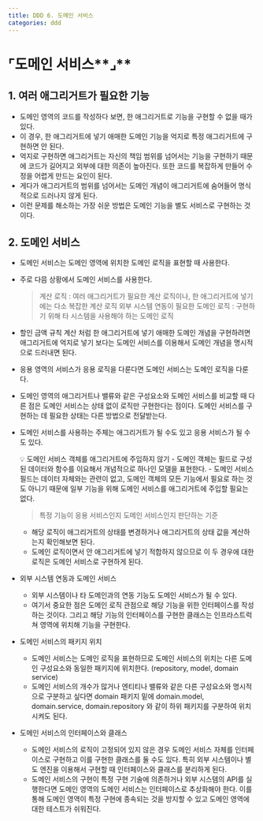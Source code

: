 ```yaml
---
title: DDD 6. 도메인 서비스
categories: ddd
---
```


# ⌜도메인 서비스**⌟**

## 1. 여러 애그리거트가 필요한 기능

- 도메인 영역의 코드를 작성하다 보면, 한 애그리거트로 기능을 구현할 수 없을 때가 있다.
- 이 경우, 한 애그리거트에 넣기 애매한 도메인 기능을 억지로 특정 애그리거트에 구현하면 안 된다.
- 억지로 구현하면 애그리거트는 자신의 책임 범위를 넘어서는 기능을 구현하기 때문에 코드가 길어지고 외부에 대한 의존이 높아진다. 또한 코드를 복잡하게 만들어 수정을 어렵게 만드는 요인이 된다.
- 게다가 애그리거트의 범위를 넘어서는 도메인 개념이 애그리거트에 숨어들어 명식적으로 드러나지 않게 된다.
- 이런 문제를 해소하는 가장 쉬운 방법은 도메인 기능을 별도 서비스로 구현하는 것이다.

## 2. 도메인 서비스

- 도메인 서비스는 도메인 영역에 위치한 도메인 로직을 표현할 때 사용한다.
- 주로 다믐 상황에서 도메인 서비스를 사용한다.
    > 계산 로직 : 여러 애그리거트가 필요한 계산 로직이나, 한 애그리거트에 넣기에는 다소 복잡한 계산 로직
    > 외부 시스템 연동이 필요한 도메인 로직 : 구현하기 위해 타 시스템을 사용해야 하는 도메인 로직

- 할인 금액 규칙 계산 처럼 한 애그리거트에 넣기 애매한 도메인 개념을 구현하려면 애그리거트에 억지로 넣기 보다는 도메인 서비스를 이용해서 도메인 개념을 명시적으로 드러내면 된다.
- 응용 영역의 서비스가 응용 로직을 다룬다면 도메인 서비스는 도메인 로직을 다룬다.
- 도메인 영역의 애그리거트나 밸류와 같은 구성요소와 도메인 서비스를 비교할 때 다른 점은 도메인 서비스는 상태 없이 로직만 구현한다는 점이다. 도메인 서비스를 구현하는 데 필요한 상태는 다른 방법으로 전달받는다.
- 도메인 서비스를 사용하는 주체는 애그리거트가 될 수도 있고 응용 서비스가 될 수도 있다.
    
    <aside>
    💡 도메인 서비스 객체를 애그리거트에 주입하지 않기
    - 도메인 객체는 필드로 구성된 데이터와 함수를 이요해서 개념적으로 하나인 모델을 표현한다.
    - 도메인 서비스 필드는 데이터 자체와는 관련이 없고, 도메인 객체의 모든 기능에서 필요로 하는 것도 아니기 때문에 일부 기능을 위해 도메인 서비스를 애그리거트에 주입할 필요는 없다.
    
    </aside>
    
    > 특정 기능이 응용 서비스인지 도메인 서비스인지 판단하는 기준
    - 해당 로직이 애그리거트의 상태를 변경하거나 애그리거트의 상태 값을 계산하는지 확인해보면 된다.
    - 도메인 로직이면서 안 애그리거트에 넣기 적합하지 않으므로 이 두 경우에 대한 로직은 도메인 서비스로 구현하게 된다.
    > 
- 외부 시스템 연동과 도메인 서비스
    - 외부 시스템이나 타 도메인과의 연동 기능도 도메인 서비스가 될 수 있다.
    - 여기서 중요한 점은 도메인 로직 관점으로 해당 기능을 위한 인터페이스를 작성하는 것이다. 그리고 해당 기능의 인터페이스를 구현한 클래스는 인프라스트럭쳐 영역에 위치해 기능을 구현한다.
- 도메인 서비스의 패키지 위치
    - 도메인 서비스는 도메인 로직을 표현하므로 도메인 서비스의 위치는 다른 도메인 구성요소와 동일한 패키지에 위치한다. (repository, model, domain service)
    - 도메인 서비스의 개수가 많거나 엔티티나 밸류와 같은 다른 구성요소와 명시적으로 구분하고 싶다면 domain 패키지 밑에 domain.model, domain.service, domain.repository 와 같이 하위 패키지를 구분하여 위치시켜도 된다.
- 도메인 서비스의 인터페이스와 클래스
    - 도메인 서비스의 로직이 고정되어 있지 않은 경우 도메인 서비스 자체를 인터페이스로 구현하고 이를 구현한 클래스를 둘 수도 있다. 특히 외부 시스템이나 별도 엔진을 이용해서 구현할 때 인터페이스와 클래스를 분리하게 된다.
    - 도메인 서비스의 구현이 특정 구현 기술에 의존하거나 외부 시스템의 API를 실행한다면 도메인 영역의 도메인 서비스는 인터페이스로 추상화해야 한다. 이를 통해 도메인 영역이 특정 구현에 종속되는 것을 방지할 수 있고 도메인 영역에 대한 테스트가 쉬워진다.